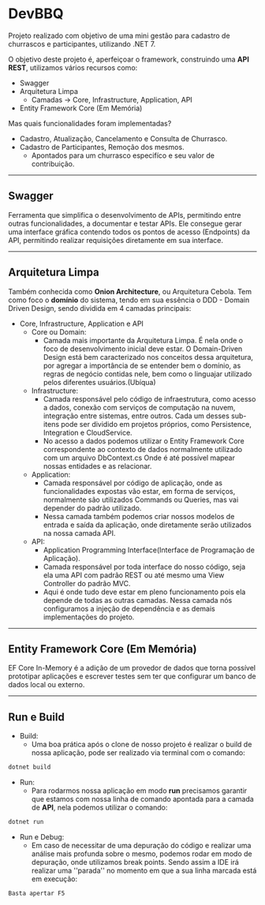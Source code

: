 # DevBBQ
<!-- <img width="192" alt="image" src="https://user-images.githubusercontent.com/76961685/235512783-9e5e9c7c-184b-480e-bdb6-ac168abcc9fc.png"> -->

Projeto realizado com objetivo de uma mini gestão para cadastro de churrascos e participantes, utilizando .NET 7.

O objetivo deste projeto é, aperfeiçoar o framework, construindo uma **API REST**, utilizamos vários recursos como:

- Swagger
- Arquitetura Limpa
    - Camadas -> Core, Infrastructure, Application, API
- Entity Framework Core (Em Memória)

Mas quais funcionalidades foram implementadas?

- Cadastro, Atualização, Cancelamento e Consulta de Churrasco.
- Cadastro de Participantes, Remoção dos mesmos.
    - Apontados para um churrasco especifíco e seu valor de contribuição.

---

## Swagger

Ferramenta que simplifica o desenvolvimento de APIs, permitindo entre outras funcionalidades, a documentar e testar APIs. Ele consegue gerar uma interface gráfica contendo todos os pontos de acesso (Endpoints) da API, permitindo realizar requisições diretamente em sua interface.

---

## Arquitetura Limpa

Também conhecida como **Onion Architecture**, ou Arquitetura Cebola.
Tem como foco o **domínio** do sistema, tendo em sua essência o DDD - Domain Driven Design, sendo dividida em 4 camadas principais:

- Core, Infrastructure, Application e API
    - Core ou Domain:
        - Camada mais importante da Arquitetura Limpa. É nela onde o foco de desenvolvimento inicial deve estar. O Domain-Driven Design está bem caracterizado nos conceitos dessa arquitetura, por agregar a importância de se entender bem o domínio, as regras de negócio contidas nele, bem como o linguajar utilizado pelos diferentes usuários.(Ubíqua)
    - Infrastructure:
        - Camada responsável pelo código de infraestrutura, como acesso a dados, conexão com serviços de computação na nuvem, integração entre sistemas, entre outros.
        Cada um desses sub-itens pode ser dividido em projetos próprios, como Persistence, Integration e CloudService.
        - No acesso a dados podemos utilizar o Entity Framework Core correspondente ao contexto de dados normalmente utilizado com um arquivo DbContext.cs
        Onde é até possível mapear nossas entidades e as relacionar.
    - Application:
        - Camada responsável por código de aplicação, onde as funcionalidades expostas vão estar, em forma de serviços, normalmente são utilizados Commands ou Queries, mas vai depender do padrão utilizado.
        - Nessa camada também podemos criar nossos modelos de entrada e saída da aplicação, onde diretamente serão utilizados na nossa camada API.
    - API:
        - Application Programming Interface(Interface de Programação de Aplicação).
        - Camada responsável por toda interface do nosso código, seja ela uma API com padrão REST ou até mesmo uma View Controller do padrão MVC.
        - Aqui é onde tudo deve estar em pleno funcionamento pois ela depende de todas as outras camadas. Nessa camada nós configuramos a injeção de dependência e as demais implementações do projeto.

---

## Entity Framework Core (Em Memória)

EF Core In-Memory é a adição de um provedor de dados que torna possível prototipar aplicações e escrever testes sem ter que configurar um banco de dados local ou externo.

---

## Run e Build

- Build:
    - Uma boa prática após o clone de nosso projeto é realizar o build de nossa aplicação, pode ser realizado via terminal com o comando:
~~~ bash
dotnet build
~~~

- Run:
    - Para rodarmos nossa aplicação em modo **run** precisamos garantir que estamos com nossa linha de comando apontada para a camada de **API**, nela podemos utilizar o comando:
~~~ bash
dotnet run
~~~

- Run e Debug:
    - Em caso de necessitar de uma depuração do código e realizar uma análise mais profunda sobre o mesmo, podemos rodar em modo de depuração, onde utilizamos break points. Sendo assim a IDE irá realizar uma ''parada'' no momento em que a sua linha marcada está em execução:
~~~ bash
Basta apertar F5
~~~

